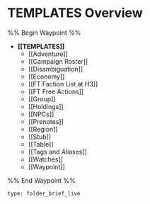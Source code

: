 # TEMPLATES Overview
%% Begin Waypoint %%
- **[[TEMPLATES]]**
	- [[Adventure]]
	- [[Campaign Roster]]
	- [[Disambiguation]]
	- [[Economy]]
	- [[FT Faction List at H3]]
	- [[FT Free Actions]]
	- [[Group]]
	- [[Holdings]]
	- [[NPCs]]
	- [[Prenotes]]
	- [[Region]]
	- [[Stub]]
	- [[Table]]
	- [[Tags and Aliases]]
	- [[Watches]]
	- [[Waypoint]]

%% End Waypoint %%
 
```ccard
type: folder_brief_live
```
 
